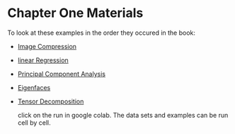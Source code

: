# Chapter One Materials

To look at these examples in the order they occured in the book:

* [Image Compression](https://github.com/kslote1/Data-Driven-Dynamics/blob/main/chapter_one/image_compression.ipynb)
* [linear Regression](https://github.com/kslote1/Data-Driven-Dynamics/blob/main/chapter_one/linear_regression.ipynb)
* [Principal Component Analysis](https://github.com/kslote1/Data-Driven-Dynamics/blob/main/chapter_one/principal_component_analysis.ipynb)
* [Eigenfaces](https://github.com/kslote1/Data-Driven-Dynamics/blob/main/chapter_one/eigenfaces.ipynb)
* [Tensor Decomposition](https://github.com/kslote1/Data-Driven-Dynamics/blob/main/chapter_one/tensor_decomposition.ipynb)

  click on the run in google colab. The data sets and examples can be run cell by cell.
